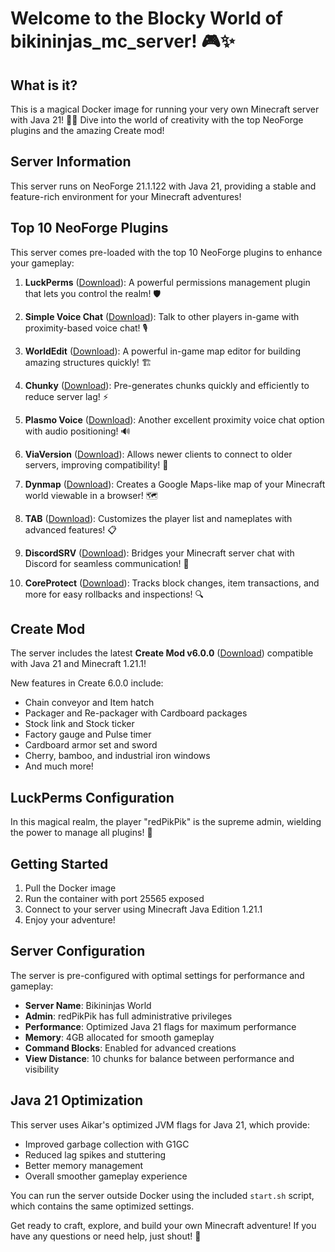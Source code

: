 # Welcome to the Blocky World of bikininjas_mc_server! 🎮✨

## What is it?

This is a magical Docker image for running your very own Minecraft server with Java 21! 🏰✨ Dive into the world of creativity with the top NeoForge plugins and the amazing Create mod!

## Server Information

This server runs on NeoForge 21.1.122 with Java 21, providing a stable and feature-rich environment for your Minecraft adventures!

## Top 10 NeoForge Plugins

This server comes pre-loaded with the top 10 NeoForge plugins to enhance your gameplay:

1. **LuckPerms** ([Download](https://modrinth.com/plugin/luckperms)): A powerful permissions management plugin that lets you control the realm! 🛡️

2. **Simple Voice Chat** ([Download](https://modrinth.com/plugin/simple-voice-chat)): Talk to other players in-game with proximity-based voice chat! 🎙️

3. **WorldEdit** ([Download](https://modrinth.com/plugin/worldedit)): A powerful in-game map editor for building amazing structures quickly! 🏗️

4. **Chunky** ([Download](https://modrinth.com/plugin/chunky)): Pre-generates chunks quickly and efficiently to reduce server lag! ⚡

5. **Plasmo Voice** ([Download](https://modrinth.com/plugin/plasmo-voice)): Another excellent proximity voice chat option with audio positioning! 🔊

6. **ViaVersion** ([Download](https://modrinth.com/plugin/viaversion)): Allows newer clients to connect to older servers, improving compatibility! 🔄

7. **Dynmap** ([Download](https://modrinth.com/plugin/dynmap)): Creates a Google Maps-like map of your Minecraft world viewable in a browser! 🗺️

8. **TAB** ([Download](https://modrinth.com/plugin/tab-was-taken)): Customizes the player list and nameplates with advanced features! 📋

9. **DiscordSRV** ([Download](https://modrinth.com/plugin/discordsrv)): Bridges your Minecraft server chat with Discord for seamless communication! 💬

10. **CoreProtect** ([Download](https://modrinth.com/plugin/coreprotect)): Tracks block changes, item transactions, and more for easy rollbacks and inspections! 🔍

## Create Mod

The server includes the latest **Create Mod v6.0.0** ([Download](https://modrinth.com/mod/create/version/1.21.1-6.0.0)) compatible with Java 21 and Minecraft 1.21.1!

New features in Create 6.0.0 include:
- Chain conveyor and Item hatch
- Packager and Re-packager with Cardboard packages
- Stock link and Stock ticker
- Factory gauge and Pulse timer
- Cardboard armor set and sword
- Cherry, bamboo, and industrial iron windows
- And much more!

## LuckPerms Configuration

In this magical realm, the player "redPikPik" is the supreme admin, wielding the power to manage all plugins! 🌟

## Getting Started

1. Pull the Docker image
2. Run the container with port 25565 exposed
3. Connect to your server using Minecraft Java Edition 1.21.1
4. Enjoy your adventure!

## Server Configuration

The server is pre-configured with optimal settings for performance and gameplay:

- **Server Name**: Bikininjas World
- **Admin**: redPikPik has full administrative privileges
- **Performance**: Optimized Java 21 flags for maximum performance
- **Memory**: 4GB allocated for smooth gameplay
- **Command Blocks**: Enabled for advanced creations
- **View Distance**: 10 chunks for balance between performance and visibility

## Java 21 Optimization

This server uses Aikar's optimized JVM flags for Java 21, which provide:

- Improved garbage collection with G1GC
- Reduced lag spikes and stuttering
- Better memory management
- Overall smoother gameplay experience

You can run the server outside Docker using the included `start.sh` script, which contains the same optimized settings.

Get ready to craft, explore, and build your own Minecraft adventure! If you have any questions or need help, just shout! 📣
